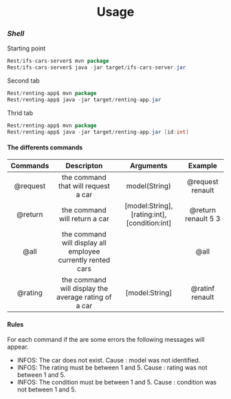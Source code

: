 # <center>Usage</center>
### *Shell*
Starting point
```java
Rest/ifs-cars-server$ mvn package
Rest/ifs-cars-server$ java -jar target/ifs-cars-server.jar
```

Second tab
```java
Rest/renting-app$ mvn package
Rest/renting-app$ java -jar target/renting-app.jar
```

Thrid tab
```java
Rest/renting-app$ mvn package
Rest/renting-app$ java -jar target/renting-app.jar [id:int]
```

#### The differents commands 

|Commands|Descripton|Arguments|Example|
|:------:|:--------:|:-------:|:-----:|
|@request|the command that will request a car|model(String)|@request renault|
|@return|the command will return a car|[model:String], [rating:int], [condition:int]|@return renault 5 3|
|@all|the command will display all employee currently rented cars||@all|
|@rating|the command will display the average rating of a car|[model:String]|@ratinf renault

#### Rules

For each command if the are some errors the following messages will appear.
- INFOS: The car does not exist. Cause : model was not identified.
- INFOS: The rating must be between 1 and 5. Cause : rating was not between 1 and 5.
- INFOS: The condition must be between 1 and 5. Cause : condition was not between 1 and 5.
